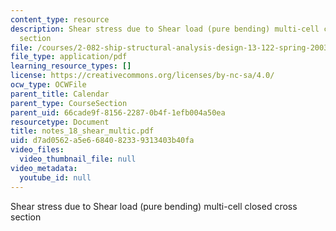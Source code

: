```yaml
---
content_type: resource
description: Shear stress due to Shear load (pure bending) multi-cell closed cross
  section
file: /courses/2-082-ship-structural-analysis-design-13-122-spring-2003/d7ad0562a5e6684082339313403b40fa_notes_18_shear_multic.pdf
file_type: application/pdf
learning_resource_types: []
license: https://creativecommons.org/licenses/by-nc-sa/4.0/
ocw_type: OCWFile
parent_title: Calendar
parent_type: CourseSection
parent_uid: 66cade9f-8156-2287-0b4f-1efb004a50ea
resourcetype: Document
title: notes_18_shear_multic.pdf
uid: d7ad0562-a5e6-6840-8233-9313403b40fa
video_files:
  video_thumbnail_file: null
video_metadata:
  youtube_id: null
---
```

Shear stress due to Shear load (pure bending) multi-cell closed cross section